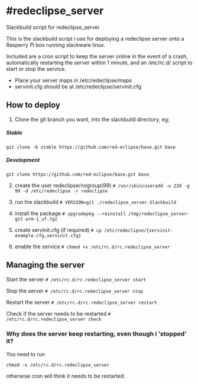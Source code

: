 #redeclipse_server
=================
Slackbuild script for redeclipse_server

This is the slackbuild script i use for deploying a redeclipse server onto a Rasperry Pi box running slackware linux.

Included are a cron script to keep the server online in the event of a crash, automatically restarting the server within 1 minute, and an /etc/rc.d/ script to start or stop the service.

- Place your server maps in /etc/redeclipse/maps
- servinit.cfg should be at /etc/redeclipse/servinit.cfg

## How to deploy

1. Clone the git branch you want, into the slackbuild directory, eg;
##### Stable
```git clone -b stable https://github.com/red-eclipse/base.git base```
##### Development
```git clone https://github.com/red-eclipse/base.git base```
   
2. create the user redeclipse/nogroup(99)
```# /usr/sbin/useradd -u 220 -g 99 -d /etc/redeclipse -r redeclipse```
 
3. run the slackbuild
```# VERSION=git ./redeclipse_server.Slackbuild```
 
4. install the package
```# upgradepkg --reinstall /tmp/redeclipse_server-git-arm-1_uf.tgz```

5. create servinit.cfg (if required)
```# cp /etc/redeclipse/{servinit-example.cfg,servinit.cfg}```

6. enable the service
```# chmod +x /etc/rc.d/rc.redeclipse_server```

## Managing the server  
Start the server
```# /etc/rc.d/rc.redeclipse_server start```

Stop the server
```# /etc/rc.d/rc.redeclipse_server stop```

Restart the server
```# /etc/rc.d/rc.redeclipse_server restart```

Check if the server needs to be restarted
```# /etc/rc.d/rc.redeclipse_server check```


### Why does the server keep restarting, even though i 'stopped' it? 
You need to run
```
chmod -x /etc/rc.d/rc.redeclipse_server
```
otherwise cron will think it needs to be restarted.
